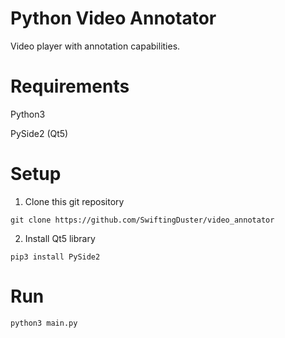 # Python Video Annotator
Video player with annotation capabilities.

# Requirements
Python3

PySide2 (Qt5)

# Setup
1. Clone this git repository

```
git clone https://github.com/SwiftingDuster/video_annotator
```

2. Install Qt5 library

```
pip3 install PySide2
```

# Run
```
python3 main.py
```
